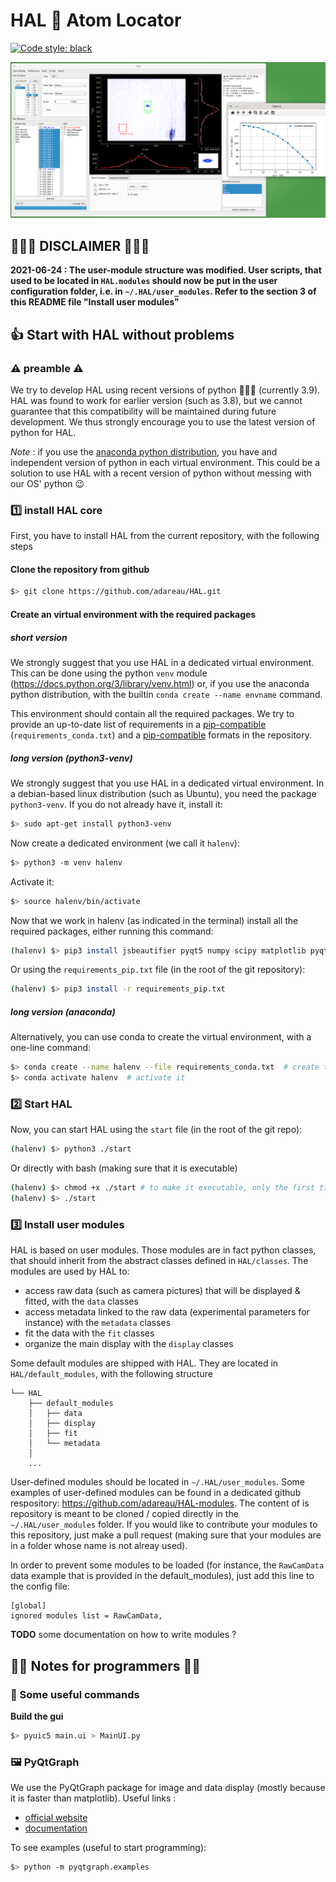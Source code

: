 # HAL 🔴 Atom Locator

[![Code style: black](https://img.shields.io/badge/code%20style-black-000000.svg)](https://github.com/psf/black)


![HAL screenshot](HAL.png)


## 🚨🚨🚨 DISCLAIMER 🚨🚨🚨

**2021-06-24 : The user-module structure was modified. User scripts, that used to be located in `HAL.modules` should now be put in the user configuration folder, i.e. in `~/.HAL/user_modules`. Refer to the section 3 of this README file "Install user modules"**



## 👍 Start with HAL without problems

### ⚠️ preamble ⚠️

We try to develop HAL using recent versions of python 🐍🐍🐍 (currently 3.9). HAL was found to work for earlier version (such as 3.8), but we cannot guarantee that this compatibility will be maintained during future development. We thus strongly encourage you to use the latest version of python for HAL.

_Note_ : if you use the [anaconda python distribution](https://www.anaconda.com/), you have and independent version of python in each virtual environment. This could be a solution to use HAL with a recent version of python without messing with our OS' python 😉

### 1️⃣ install HAL core

First, you have to install HAL from the current repository, with the following steps

#### Clone the repository from github

```bash
$> git clone https://github.com/adareau/HAL.git
```

#### Create an virtual environment with the required packages


##### short version

We strongly suggest that you use HAL in a dedicated virtual environment. This can be done using the python `venv` module (https://docs.python.org/3/library/venv.html) or, if you use the anaconda python distribution, with the builtin `conda create --name envname` command.

This environment should contain all the required packages. We try to provide an up-to-date list of requirements in a [pip-compatible](https://github.com/adareau/HAL/blob/testing/requirements_pip.txt) (`requirements_conda.txt`) and a [pip-compatible](https://github.com/adareau/HAL/blob/testing/requirements_conda.txt) formats in the repository.

##### long version (python3-venv)

We strongly suggest that you use HAL in a dedicated virtual environment. In a debian-based linux distribution (such as Ubuntu), you need the package `python3-venv`. If you do not already have it, install it:

```bash
$> sudo apt-get install python3-venv
```

Now create a dedicated environment (we call it `halenv`):

```bash
$> python3 -m venv halenv
```

Activate it:

```bash
$> source halenv/bin/activate
```

Now that we work in halenv (as indicated in the terminal) install all the required packages, either running this command:

```bash
(halenv) $> pip3 install jsbeautifier pyqt5 numpy scipy matplotlib pyqtgraph pyautogui opencv-python-headless h5py
```

Or using the `requirements_pip.txt` file (in the root of the git repository):

```bash
(halenv) $> pip3 install -r requirements_pip.txt
```

##### long version (anaconda)

Alternatively, you can use conda to create the virtual environment, with a one-line command:

```bash
$> conda create --name halenv --file requirements_conda.txt  # create the env
$> conda activate halenv  # activate it
```


###  2️⃣ Start HAL

Now, you can start HAL using the `start` file (in the root of the git repo):

```bash
(halenv) $> python3 ./start
```

Or directly with bash (making sure that it is executable)

```bash
(halenv) $> chmod +x ./start # to make it executable, only the first time
(halenv) $> ./start

```

###  3️⃣ Install user modules

HAL is based on user modules. Those modules are in fact python classes, that should inherit from the abstract classes defined in `HAL/classes`. The modules are used by HAL to:

+ access raw data (such as camera pictures) that will be displayed & fitted, with the `data` classes
+ access metadata linked to the raw data (experimental parameters for instance) with the `metadata` classes
+ fit the data with the `fit` classes
+ organize the main display with the `display` classes

Some default modules are shipped with HAL. They are located in `HAL/default_modules`, with the following structure

```
└── HAL
    ├── default_modules
    │   ├── data
    │   ├── display
    │   ├── fit
    │   └── metadata
    │
    ...
```

User-defined modules should be located in `~/.HAL/user_modules`. Some examples of user-defined modules can be found in a dedicated github respository: https://github.com/adareau/HAL-modules. The content of is repository is meant to be cloned / copied directly in the `~/.HAL/user_modules` folder. If you would like to contribute your modules to this repository, just make a pull request (making sure that your modules are in a folder whose name is not alreay used).

In order to prevent some modules to be loaded (for instance, the `RawCamData` data example that is provided in the default_modules), just add this line to the config file:

```
[global]
ignored modules list = RawCamData,
```


**TODO** some documentation on how to write modules ?

## 👩‍💻 Notes for programmers 👨‍💻

### 📝 Some useful commands

**Build the gui**

```bash
$> pyuic5 main.ui > MainUI.py
```

### 🖼️ PyQtGraph

We use the PyQtGraph package for image and data display (mostly because it is faster than matplotlib). Useful links :

* [official website](http://www.pyqtgraph.org/)
* [documentation](https://pyqtgraph.readthedocs.io/en/latest/)

To see examples (useful to start programming):

```bash
$> python -m pyqtgraph.examples
```



